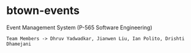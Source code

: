 # btown-events
Event Management System (P-565 Software Engineering)

`Team Members -> Dhruv Yadwadkar, Jianwen Liu, Ian Polito, Drishti Dhamejani`

